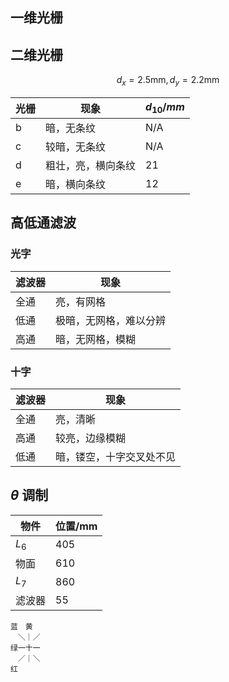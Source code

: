 ## 一维光栅

## 二维光栅

$$ d_x = 2.5 \mathrm{mm},　d_y = 2.2 \mathrm{mm} $$

| 光栅 | 现象               | $d_{10}/mm$ |
| ---- | ------------------ | ----------- |
| b    | 暗，无条纹         | N/A         |
| c    | 较暗，无条纹       | N/A         |
| d    | 粗壮，亮，横向条纹 | 21          |
| e    | 暗，横向条纹       | 12          |

## 高低通滤波

### 光字

| 滤波器 | 现象                   |
| ------ | ---------------------- |
| 全通   | 亮，有网格             |
| 低通   | 极暗，无网格，难以分辨 |
| 高通   | 暗，无网格，模糊       |

### 十字

| 滤波器 | 现象                     |
| ------ | ------------------------ |
| 全通   | 亮，清晰                 |
| 高通   | 较亮，边缘模糊           |
| 低通   | 暗，镂空，十字交叉处不见 |

## $\theta$ 调制

| 物件   | 位置/mm |
| ------ | ------- |
| $L_6$  | 405     |
| 物面   | 610     |
| $L_7$  | 860     |
| 滤波器 | 55      |

```text
蓝　黄
　＼｜／
绿一十一
　／｜＼
红
```